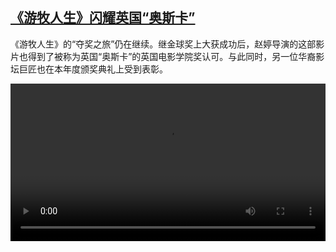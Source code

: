 <!--1618237026000-->
[《游牧人生》闪耀英国“奥斯卡”](https://www.dw.com/zh/%E3%80%8A%E6%B8%B8%E7%89%A7%E4%BA%BA%E7%94%9F%E3%80%8B%E9%97%AA%E8%80%80%E8%8B%B1%E5%9B%BD%E2%80%9C%E5%A5%A5%E6%96%AF%E5%8D%A1%E2%80%9D/a-57172545)
------

<p>《游牧人生》的“夺奖之旅”仍在继续。继金球奖上大获成功后，赵婷导演的这部影片也得到了被称为英国“奥斯卡”的英国电影学院奖认可。与此同时，另一位华裔影坛巨匠也在本年度颁奖典礼上受到表彰。</small></p><video src="https://tvdownloaddw-a.akamaihd.net/dwtv_video/flv/vdt_zh/2021/bchi210412_001_bafta_sd_sor.mp4" controls style="width:100%"></video>
